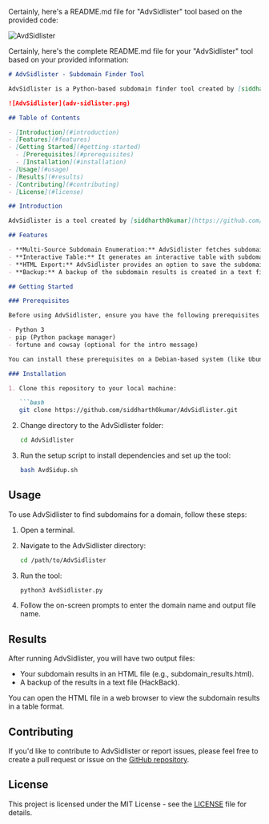 Certainly, here's a README.md file for "AdvSidlister" tool based on the provided code:

![AvdSidlister](https://github.com/Siddharth0kumar/AvdSidlister/assets/89460704/31137e5e-b2c5-4937-a0a1-f07acdb58b3c)

Certainly, here's the complete README.md file for your "AdvSidlister" tool based on your provided information:

```markdown
# AdvSidlister - Subdomain Finder Tool

AdvSidlister is a Python-based subdomain finder tool created by [siddharth0kumar](https://github.com/siddharth0kumar). It is designed to simplify the process of finding subdomains for a given domain. AdvSidlister combines the capabilities of various libraries and tools to provide you with a comprehensive list of subdomains.

![AdvSidlister](adv-sidlister.png)

## Table of Contents

- [Introduction](#introduction)
- [Features](#features)
- [Getting Started](#getting-started)
  - [Prerequisites](#prerequisites)
  - [Installation](#installation)
- [Usage](#usage)
- [Results](#results)
- [Contributing](#contributing)
- [License](#license)

## Introduction

AdvSidlister is a tool created by [siddharth0kumar](https://github.com/siddharth0kumar) to streamline the process of subdomain enumeration. It leverages popular subdomain discovery techniques to provide you with a structured list of subdomains for your target domain.

## Features

- **Multi-Source Subdomain Enumeration:** AdvSidlister fetches subdomains from multiple sources, including crt.sh, to ensure comprehensive results.
- **Interactive Table:** It generates an interactive table with subdomain results, making it easy to explore and analyze the data.
- **HTML Export:** AdvSidlister provides an option to save the subdomain results in an HTML file for easy sharing and reference.
- **Backup:** A backup of the subdomain results is created in a text file for additional data security.

## Getting Started

### Prerequisites

Before using AdvSidlister, ensure you have the following prerequisites installed:

- Python 3
- pip (Python package manager)
- fortune and cowsay (optional for the intro message)

You can install these prerequisites on a Debian-based system (like Ubuntu) using the provided setup script.

### Installation

1. Clone this repository to your local machine:

   ```bash
   git clone https://github.com/siddharth0kumar/AdvSidlister.git
   ```

2. Change directory to the AdvSidlister folder:

   ```bash
   cd AdvSidlister
   ```

3. Run the setup script to install dependencies and set up the tool:

   ```bash
   bash AvdSidup.sh
   ```

## Usage

To use AdvSidlister to find subdomains for a domain, follow these steps:

1. Open a terminal.

2. Navigate to the AdvSidlister directory:

   ```bash
   cd /path/to/AdvSidlister
   ```

3. Run the tool:

   ```bash
   python3 AvdSidlister.py
   ```

4. Follow the on-screen prompts to enter the domain name and output file name.

## Results

After running AdvSidlister, you will have two output files:

- Your subdomain results in an HTML file (e.g., subdomain_results.html).
- A backup of the results in a text file (HackBack).

You can open the HTML file in a web browser to view the subdomain results in a table format.

## Contributing

If you'd like to contribute to AdvSidlister or report issues, please feel free to create a pull request or issue on the [GitHub repository](https://github.com/siddharth0kumar/AdvSidlister).

## License

This project is licensed under the MIT License - see the [LICENSE](https://github.com/siddharth0kumar/AdvSidlister/blob/main/LICENSE) file for details.
```
